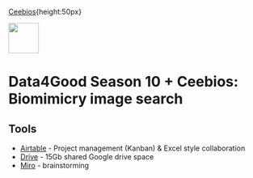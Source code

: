 [Ceebios](https://www.bing.com/th?id=AMMS_S_d6202e39-67f1-0881-9ed2-84dccd24401c&w=110&h=110&c=7&rs=1&qlt=95&pcl=f9f9f9&o=6&cdv=1&dpr=1.12&pid=16.1){height:50px}

<img src="https://dataforgood.fr/img/logo-dfg-new2.png" height="60" width="60" >

# Data4Good Season 10 + Ceebios: Biomimicry image search


## Tools
* [Airtable](https://airtable.com/invite/l?inviteId=invsXyNdsP9vBctfw&inviteToken=9575c4a9a5423af9c3c8455a8d5bf36865a56bf129c86bc0ecb18427ee67eba7&utm_source=email) - Project management (Kanban) & Excel style collaboration
* [Drive](https://drive.google.com/drive/folders/1Cuofzm6OMu10irDNZYLIq_-9LQYiMp7p?usp=sharing) - 15Gb shared Google drive space
* [Miro](https://miro.com/app/board/uXjVOEkuccY=/?invite_link_id=929630349930) - brainstorming
